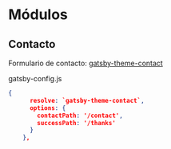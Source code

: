 # Módulos

## Contacto

Formulario de contacto: [gatsby-theme-contact](https://www.gatsbyjs.com/plugins/gatsby-theme-contact)

gatsby-config.js
```json
{
      resolve: `gatsby-theme-contact`,
      options: {
        contactPath: '/contact',
        successPath: '/thanks'
      }
    },
```